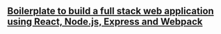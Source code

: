 ## [Boilerplate to build a full stack web application using React, Node.js, Express and Webpack](https://github.com/crsandeep/simple-react-full-stack)